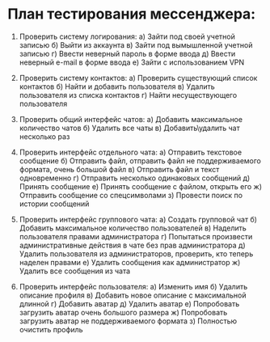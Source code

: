 # План тестирования мессенджера: #

1. Проверить систему логирования:
   а) Зайти под своей учетной записью
   б) Выйти из аккаунта
   в) Зайти под вымышленной учетной записью
   г) Ввести неверный пароль в форме ввода
   д) Ввести неверный e-mail в форме ввода
   е) Зайти с использованием VPN

2. Проверить систему контактов:
   а) Проверить существующий список контактов
   б) Найти и добавить пользователя
   в) Удалить пользователя из списка контактов
   г) Найти несуществующего пользователя

3. Проверить общий интерфейс чатов:
   а) Добавить максимальное количество чатов
   б) Удалить все чаты
   в) Добавить\удалить чат несколько раз

4. Проверить интерфейс отдельного чата:
   а) Отправить текстовое сообщение
   б) Отправить файл, отправить файл не поддерживаемого формата, очень большой файл
   в) Отправить файл и текст одновременно
   г) Отправить несколько одинаковых сообщений
   д) Принять сообщение
   е) Принять сообщение с файлом, открыть его
   ж) Отправить сообщение со спецсимволами
   з) Провести поиск по истории сообщений

5. Проверить интерфейс группового чата:
   а) Создать групповой чат
   б) Добавить максимальное количество пользователей
   в) Наделить пользователя правами администратора
   г) Попытаться произвести административные действия в чате без прав администратора
   д) Удалить пользователя из администраторов, проверить, кто теперь наделен правами
   е) Удалить сообщения как администратор
   ж) Удалить все сообщения из чата

6. Проверить интерфейс пользователя:
   а) Изменить имя
   б) Удалить описание профиля
   в) Добавить новое описание с максимальной длинной
   г) Добавить аватар
   д) Удалить аватар
   е) Попробовать загрузить аватар очень большого размера
   ж) Попробовать загрузить аватар не поддерживаемого формата
   з) Полностью очистить профиль

